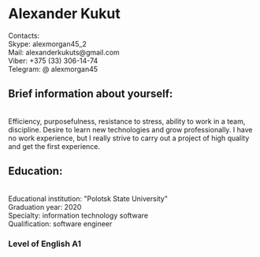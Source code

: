 <h1>Alexander Kukut</h1>
Contacts:<br>
Skype: alexmorgan45_2<br>
Mail: alexanderkukuts@gmail.com<br>
Viber: +375 (33) 306-14-74<br>
Telegram: @ alexmorgan45<br>
<h2>Brief information about yourself:</h2><br>
Efficiency, purposefulness, resistance to stress, ability to work in a team, discipline. Desire to learn new technologies and grow professionally.
I have no work experience, but I really strive to carry out a project of high quality and get the first experience.
<h2>Education:</h2><br>
Educational institution: "Polotsk State University"<br>
Graduation year: 2020<br>
Specialty: information technology software<br>
Qualification: software engineer<br>
<h3>Level of English A1</h3>
